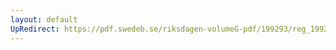 ```yaml
---
layout: default
UpRedirect: https://pdf.swedeb.se/riksdagen-volumeG-pdf/199293/reg_199293/reg_199293_0531.pdf
---
```

